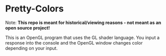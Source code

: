 Pretty-Colors
=============

Note: <b>This repo is meant for historical/viewing reasons - not meant as an open source project!</b>

This is an OpenGL program that uses the GL shader language.  You input a response into the console and the OpenGL window changes color depending on your input.
